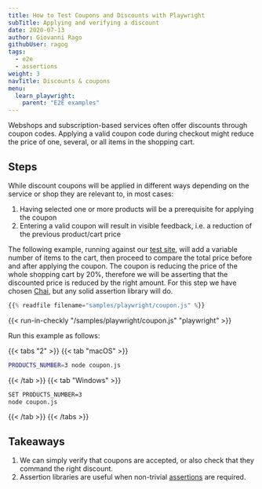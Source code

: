```yaml
---
title: How to Test Coupons and Discounts with Playwright
subTitle: Applying and verifying a discount
date: 2020-07-13
author: Giovanni Rago
githubUser: ragog
tags:
  - e2e
  - assertions
weight: 3
navTitle: Discounts & coupons
menu:
  learn_playwright:
    parent: "E2E examples"
---
```


Webshops and subscription-based services often offer discounts through coupon codes. Applying a valid coupon code during checkout might reduce the price of one, several, or all items in the shopping cart.

<!-- more -->

## Steps

While discount coupons will be applied in different ways depending on the service or shop they are relevant to, in most cases:
1. Having selected one or more products will be a prerequisite for applying the coupon
2. Entering a valid coupon will result in visible feedback, i.e. a reduction of the previous product/cart price

The following example, running against our [test site](https://danube-web.shop/), will add a variable number of items to the cart, then proceed to compare the total price before and after applying the coupon. The coupon is reducing the price of the whole shopping cart by 20%, therefore we will be asserting that the discounted price is reduced by the right amount. For this step we have chosen [Chai](https://www.chaijs.com/api/assert/), but any solid assertion library will do.


```js
{{% readfile filename="samples/playwright/coupon.js" %}}
```
{{< run-in-checkly "/samples/playwright/coupon.js" "playwright"  >}}

Run this example as follows:

{{< tabs "2" >}}
{{< tab "macOS" >}}
```sh
PRODUCTS_NUMBER=3 node coupon.js
```
{{< /tab >}}
{{< tab "Windows" >}}
```sh
SET PRODUCTS_NUMBER=3
node coupon.js
```
{{< /tab >}}
{{< /tabs >}}

## Takeaways

1. We can simply verify that coupons are accepted, or also check that they command the right discount.
2. Assertion libraries are useful when non-trivial [assertions](https://www.checklyhq.com/docs/api-checks/assertions/) are required.

